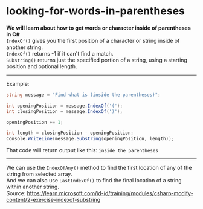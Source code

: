 # looking-for-words-in-parentheses
**We will learn about how to get words or character inside of parentheses in C#** <br>
`IndexOf()` gives you the first position of a character or string inside of another string. <br>
`IndexOf()` returns -1 if it can't find a match. <br>
`Substring()` returns just the specified portion of a string, using a starting position and optional length. <br><hr>
Example: <br>
```C#
string message = "Find what is (inside the parentheses)";

int openingPosition = message.IndexOf('(');
int closingPosition = message.IndexOf(')');

openingPosition += 1;

int length = closingPosition - openingPosition;
Console.WriteLine(message.Substring(openingPosition, length));
``` 
That code will return output like this: 
`inside the parentheses`
<br><hr>
We can use the `IndexOfAny()` method to find the first location of any of the string from selected array.<br>
And we can also use `LastIndexOf()` to find the final location of a string within another string. <br>
Source: https://learn.microsoft.com/id-id/training/modules/csharp-modify-content/2-exercise-indexof-substring
